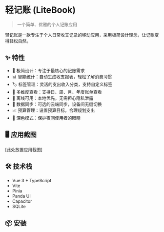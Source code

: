 # 轻记账 (LiteBook)

> 一个简单、优雅的个人记账应用

轻记账是一款专注于个人日常收支记录的移动应用，采用极简设计理念，让记账变得轻松自然。

## ✨ 特性

- 🎯 极简设计：专注于最核心的记账需求
- 📊 智能统计：自动生成收支报表，轻松了解消费习惯
- 🏷️ 标签管理：灵活的支出收入分类，支持自定义标签
- 📅 多维度查看：支持日、周、月、年度账单查看
- 📱 离线可用：本地优先，无需担心隐私泄露
- 🔄 数据同步：可选的云端同步，设备间无缝切换
- 📈 预算管理：设置预算目标，合理规划支出
- 🌙 深色模式：保护夜间使用者的眼睛

## 🖥 应用截图

[此处放置应用截图]

## 🛠 技术栈

- Vue 3 + TypeScript
- Vite
- Pinia
- Panda UI
- Capacitor
- SQLite

## 📦 安装

